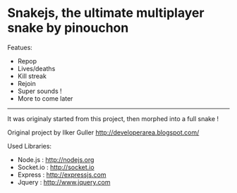 # Snakejs, the ultimate multiplayer snake by pinouchon

Featues:

- Repop
- Lives/deaths
- Kill streak
- Rejoin
- Super sounds !
- More to come later

---------------------------

It was originaly started from this project, then morphed into a full snake !

Original project by Ilker Guller http://developerarea.blogspot.com/

Used Libraries:

- Node.js : http://nodejs.org
- Socket.io : http://socket.io
- Express : http://expressjs.com
- Jquery : http://www.jquery.com
